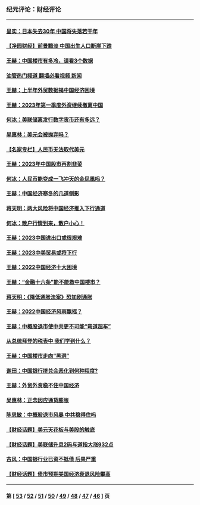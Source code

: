 ### 纪元评论：财经评论
---
#### [呈实：日本失去30年 中国将失落若干年](../../pages/nsc1026/n14078260.md?10050330) 
#### [【净园财经】前景黯淡 中国出生人口断崖下跌](../../pages/nsc1026/n14049754.md?10050330) 
#### [王赫：中国楼市有多冷，请看3个数据](../../pages/nsc1026/n14046129.md?10050330) 
#### [油管热门频道 翻墙必看视频 新闻](ok?10050330)
#### [王赫：上半年外贸数据揭中国经济困境](../../pages/nsc1026/n14034198.md?10050330) 
#### [王赫：2023年第一季度外资继续撤离中国](../../pages/nsc1026/n13988870.md?10050330) 
#### [何冰：美联储离发行数字货币还有多远？](../../pages/nsc1026/n13986109.md?10050330) 
#### [吴惠林：美元会被抛弃吗？](../../pages/nsc1026/n13984087.md?10050330) 
#### [【名家专栏】人民币无法取代美元](../../pages/nsc1026/n13974270.md?10050330) 
#### [王赫：2023年中国股市再割韭菜](../../pages/nsc1026/n13965334.md?10050330) 
#### [何冰：人民币能变成一飞冲天的金凤凰吗？](../../pages/nsc1026/n13964999.md?10050330) 
#### [王赫：中国经济寒冬的几道侧影](../../pages/nsc1026/n13932953.md?10050330) 
#### [蒋天明：两大风险将中国经济推入下行通道](../../pages/nsc1026/n13929820.md?10050330) 
#### [何冰：散户行情到来，散户小心！](../../pages/nsc1026/n13928308.md?10050330) 
#### [王赫：2023中国进出口或很艰难](../../pages/nsc1026/n13911515.md?10050330) 
#### [王赫：2023中美贸易或将下行](../../pages/nsc1026/n13899005.md?10050330) 
#### [王赫：2022中国经济十大困境](../../pages/nsc1026/n13883766.md?10050330) 
#### [王赫：“金融十六条”能不能救中国楼市？](../../pages/nsc1026/n13868431.md?10050330) 
#### [蒋天明：《降低通胀法案》恐加剧通胀](../../pages/nsc1026/n13806996.md?10050330) 
#### [王赫：2022中国经济风雨飘摇？](../../pages/nsc1026/n13803207.md?10050330) 
#### [王赫：中概股退市使中共更不可能“弯道超车”](../../pages/nsc1026/n13802858.md?10050330) 
#### [从总统拜登的税表中 我们学到什么？](../../pages/nsc1026/n13773081.md?10050330) 
#### [王赫：中国楼市走向“黑洞”](../../pages/nsc1026/n13770647.md?10050330) 
#### [谢田：中国银行挤兑会恶化到何种程度?](../../pages/nsc1026/n13766965.md?10050330) 
#### [王赫：外贸外资稳不住中国经济](../../pages/nsc1026/n13753933.md?10050330) 
#### [吴惠林：正念因应通货膨胀](../../pages/nsc1026/n13750350.md?10050330) 
#### [陈思敏：中概股退市风暴 中共稳得住吗](../../pages/nsc1026/n13738978.md?10050330) 
#### [【财经话题】美元天花板与美股的触底](../../pages/nsc1026/n13736495.md?10050330) 
#### [【财经话题】美联储升息2码与道指大涨932点](../../pages/nsc1026/n13727377.md?10050330) 
#### [古风：中国银行业已资不抵债 后果严重](../../pages/nsc1026/n13726111.md?10050330) 
#### [【财经话题】债市预期美国经济衰退风险攀高](../../pages/nsc1026/n13698043.md?10050330) 

---
#### 第 [ [53](./53.md?10050330) / [52](./52.md?10050330) / [51](./51.md?10050330) / [50](./50.md?10050330) / [49](./49.md?10050330) / [48](./48.md?10050330) / [47](./47.md?10050330) / [46](./46.md?10050330) ] 页

